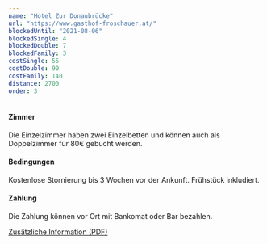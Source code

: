 ```yaml
---
name: "Hotel Zur Donaubrücke"
url: "https://www.gasthof-froschauer.at/"
blockedUntil: "2021-08-06"
blockedSingle: 4
blockedDouble: 7
blockedFamily: 3
costSingle: 55
costDouble: 90
costFamily: 140
distance: 2700
order: 3
---
```


#### Zimmer

Die Einzelzimmer haben zwei Einzelbetten und können auch als Doppelzimmer für 80€ gebucht werden.

#### Bedingungen

Kostenlose Stornierung bis 3 Wochen vor der Ankunft. Frühstück inkludiert.

#### Zahlung

Die Zahlung können vor Ort mit Bankomat oder Bar bezahlen.

<a href="https://www.gasthof-froschauer.at/downloads/Folder_%202017.pdf" target="_blank" rel="noreferrer">Zusätzliche Information (PDF)</a>
